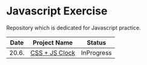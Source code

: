 # Javascript Exercise

Repository which is dedicated for Javascript practice.

| Date  |           Project Name            |   Status   |
| :---: | :-------------------------------: | :--------: |
| 20.6. | [CSS + JS Clock](clock/README.md) | InProgress |
